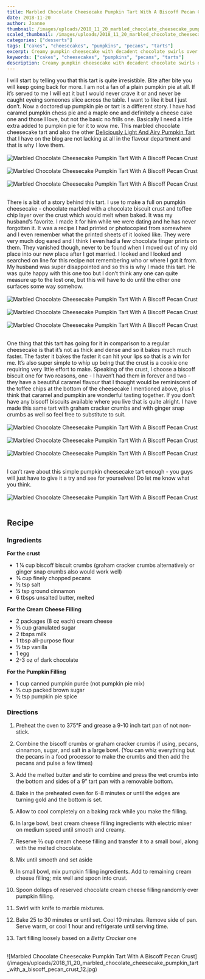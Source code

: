 ```yaml
---
title: Marbled Chocolate Cheesecake Pumpkin Tart With A Biscoff Pecan Crust
date: 2018-11-20
author: Joanne
thumbnail: /images/uploads/2018_11_20_marbled_chocolate_cheesecake_pumpkin_tart_with_a_biscoff_pecan_crust_1.jpg
scaled_thumbnail: /images/uploads/2018_11_20_marbled_chocolate_cheesecake_pumpkin_tart_with_a_biscoff_pecan_crust_0.jpg
categories: ["desserts"]
tags: ["cakes", "cheesecakes", "pumpkins", "pecans", "tarts"]
excerpt: Creamy pumpkin cheesecake with decadent chocolate swirls over a crispy caramel biscuit crust
keywords: ["cakes", "cheesecakes", "pumpkins", "pecans", "tarts"]
description: Creamy pumpkin cheesecake with decadent chocolate swirls over a crispy caramel biscuit crust. This pumpkin cheesecake is super quick and super delicious.
---
```


I will start by telling you that this tart is quite irresistible. Bite after bite you will keep going back for more. I am not a fan of a plain pumpkin pie at all. If it’s served to me I will eat it but I would never crave it or and never be caught eyeing someones slice across the table. I want to like it but I just don’t. Now a doctored up pumpkin pie or tart is a different story. I have had caramel pumpkin chess pie and a maple one and definitely a cheese cake one and those I love, but not the basic no frills one. Basically I need a little extra added to pumpkin pie for it to wow me. This marbled chocolate cheesecake tart and also the other [Deliciously Light And Airy Pumpkin Tart](https://www.oliveandmango.com/deliciously-light-and-airy-pumpkin-tart/) that I have on the blog are not lacking at all in the flavour department and that is why I love them.
</br>
</br>
![Marbled Chocolate Cheesecake Pumpkin Tart With A Biscoff Pecan Crust](/images/uploads/2018_11_20_marbled_chocolate_cheesecake_pumpkin_tart_with_a_biscoff_pecan_crust_2.jpg)
</br>
</br>
![Marbled Chocolate Cheesecake Pumpkin Tart With A Biscoff Pecan Crust](/images/uploads/2018_11_20_marbled_chocolate_cheesecake_pumpkin_tart_with_a_biscoff_pecan_crust_3.jpg)
</br>
</br>
![Marbled Chocolate Cheesecake Pumpkin Tart With A Biscoff Pecan Crust](/images/uploads/2018_11_20_marbled_chocolate_cheesecake_pumpkin_tart_with_a_biscoff_pecan_crust_4.jpg)
</br>
</br>

There is a bit of a story behind this tart. I use to make a full on pumpkin cheesecake - chocolate marbled with a chocolate biscuit crust and toffee chip layer over the crust which would melt when baked. It was my husband’s favorite. I made it for him while we were dating and he has never forgotten it. It was a recipe I had printed or photocopied from somewhere and I even remember what the printed sheets of it looked like. They were very much dog eared and I think I even had a few chocolate finger prints on them. They vanished though, never to be found when I moved out of my old place into our new place after I got married. I looked and I looked and searched on line for this recipe not remembering who or where I got it from. My husband was super disappointed and so this is why I made this tart. He was quite happy with this one too but I don’t think any one can quite measure up to the lost one, but this will have to do until the other one surfaces some way somehow.
</br>
</br>
![Marbled Chocolate Cheesecake Pumpkin Tart With A Biscoff Pecan Crust](/images/uploads/2018_11_20_marbled_chocolate_cheesecake_pumpkin_tart_with_a_biscoff_pecan_crust_5.jpg)
</br>
</br>
![Marbled Chocolate Cheesecake Pumpkin Tart With A Biscoff Pecan Crust](/images/uploads/2018_11_20_marbled_chocolate_cheesecake_pumpkin_tart_with_a_biscoff_pecan_crust_6.jpg)
</br>
</br>
![Marbled Chocolate Cheesecake Pumpkin Tart With A Biscoff Pecan Crust](/images/uploads/2018_11_20_marbled_chocolate_cheesecake_pumpkin_tart_with_a_biscoff_pecan_crust_7.jpg)
</br>
</br>

One thing that this tart has going for it in comparison to a regular cheesecake is that it’s not as thick and dense and so it bakes much much faster. The faster it bakes the faster it can hit your lips so that is a win for me. It’s also super simple to whip up being that the crust is a cookie one requiring very little effort to make. Speaking of the crust, I choose a biscoff biscuit one for two reasons, one - I haven’t had them in forever and two - they have a beautiful caramel flavour that I thought would be reminiscent of the toffee chips at the bottom of the cheesecake I mentioned above, plus I think that caramel and pumpkin are wonderful tasting together. If you don’t have any biscoff biscuits available where you live that is quite alright. I have made this same tart with graham cracker crumbs and with ginger snap crumbs as well so feel free to substitute to suit.
</br>
</br>
![Marbled Chocolate Cheesecake Pumpkin Tart With A Biscoff Pecan Crust](/images/uploads/2018_11_20_marbled_chocolate_cheesecake_pumpkin_tart_with_a_biscoff_pecan_crust_8.jpg)
</br>
</br>
![Marbled Chocolate Cheesecake Pumpkin Tart With A Biscoff Pecan Crust](/images/uploads/2018_11_20_marbled_chocolate_cheesecake_pumpkin_tart_with_a_biscoff_pecan_crust_9.jpg)
</br>
</br>
![Marbled Chocolate Cheesecake Pumpkin Tart With A Biscoff Pecan Crust](/images/uploads/2018_11_20_marbled_chocolate_cheesecake_pumpkin_tart_with_a_biscoff_pecan_crust_10.jpg)
</br>
</br>

I can’t rave about this simple pumpkin cheesecake tart enough - you guys will just have to give it a try and see for yourselves! Do let me know what you think.
</br>
</br>
![Marbled Chocolate Cheesecake Pumpkin Tart With A Biscoff Pecan Crust](/images/uploads/2018_11_20_marbled_chocolate_cheesecake_pumpkin_tart_with_a_biscoff_pecan_crust_11.jpg)
</br>
</br>

## Recipe
### Ingredients

__For the crust__

* 1 &frac14; cup biscoff biscuit crumbs (graham cracker crumbs alternatively or ginger snap crumbs also would work well)
* ¾ cup finely chopped pecans
* ½ tsp salt
* &frac14; tsp ground cinnamon
* 6 tbsps unsalted butter, melted

__For the Cream Cheese Filling__

* 2 packages (8 oz each) cream cheese
* &frac13; cup granulated sugar
* 2 tbsps milk
* 1 tbsp all-purpose flour
* &frac12; tsp vanilla
* 1 egg
* 2-3 oz of dark chocolate

__For the Pumpkin Filling__

* 1 cup canned pumpkin purée (not pumpkin pie mix)
* &frac13; cup packed brown sugar
* &frac12; tsp pumpkin pie spice

### Directions

1. Preheat the oven to 375&deg;F and grease a 9-10 inch tart pan of not non-stick.

1. Combine the biscoff crumbs or graham cracker crumbs if using, pecans, cinnamon, sugar, and salt in a large bowl. (You can whiz everything but the pecans in a food processor to make the crumbs and then add the pecans and pulse a few times)

1. Add the melted butter and stir to combine and press the wet crumbs into the bottom and sides of a 9” tart pan with a removable bottom. 
2. Bake in the preheated oven for 6-8 minutes or until the edges are turning gold and the bottom is set. 
3. Allow to cool completely on a baking rack while you make the filling.

4. In large bowl, beat cream cheese filling ingredients with electric mixer on medium speed until smooth and creamy. 
5. Reserve &frac23; cup cream cheese filling and transfer it to a small bowl, along with the melted chocolate. 
6. Mix until smooth and set aside

7. In small bowl, mix pumpkin filling ingredients. Add to remaining cream cheese filling; mix well and spoon into crust.

8. Spoon dollops of reserved chocolate cream cheese filling randomly over pumpkin filling. 
9. Swirl with knife to marble mixtures.

10. Bake 25 to 30 minutes or until set. Cool 10 minutes. Remove side of pan. Serve warm, or cool 1 hour and refrigerate until serving time.

11. Tart filling loosely based on a _Betty Crocker_ one

</br>
![Marbled Chocolate Cheesecake Pumpkin Tart With A Biscoff Pecan Crust](/images/uploads/2018_11_20_marbled_chocolate_cheesecake_pumpkin_tart_with_a_biscoff_pecan_crust_12.jpg)
